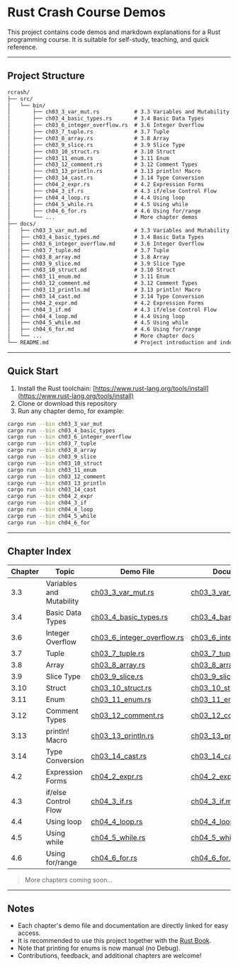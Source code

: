 # Rust Crash Course Demos

This project contains code demos and markdown explanations for a Rust programming course. It is suitable for self-study, teaching, and quick reference.

---

## Project Structure

```markdown
rcrash/
├── src/
│   └── bin/
│       ├── ch03_3_var_mut.rs           # 3.3 Variables and Mutability
│       ├── ch03_4_basic_types.rs       # 3.4 Basic Data Types
│       ├── ch03_6_integer_overflow.rs  # 3.6 Integer Overflow
│       ├── ch03_7_tuple.rs             # 3.7 Tuple
│       ├── ch03_8_array.rs             # 3.8 Array
│       ├── ch03_9_slice.rs             # 3.9 Slice Type
│       ├── ch03_10_struct.rs           # 3.10 Struct
│       ├── ch03_11_enum.rs             # 3.11 Enum
│       ├── ch03_12_comment.rs          # 3.12 Comment Types
│       ├── ch03_13_println.rs          # 3.13 println! Macro
│       ├── ch03_14_cast.rs             # 3.14 Type Conversion
│       ├── ch04_2_expr.rs              # 4.2 Expression Forms
│       ├── ch04_3_if.rs                # 4.3 if/else Control Flow
│       ├── ch04_4_loop.rs              # 4.4 Using loop
│       ├── ch04_5_while.rs             # 4.5 Using while
│       ├── ch04_6_for.rs               # 4.6 Using for/range
│       └── ...                         # More chapter demos
├── docs/
│   ├── ch03_3_var_mut.md               # 3.3 Variables and Mutability
│   ├── ch03_4_basic_types.md           # 3.4 Basic Data Types
│   ├── ch03_6_integer_overflow.md      # 3.6 Integer Overflow
│   ├── ch03_7_tuple.md                 # 3.7 Tuple
│   ├── ch03_8_array.md                 # 3.8 Array
│   ├── ch03_9_slice.md                 # 3.9 Slice Type
│   ├── ch03_10_struct.md               # 3.10 Struct
│   ├── ch03_11_enum.md                 # 3.11 Enum
│   ├── ch03_12_comment.md              # 3.12 Comment Types
│   ├── ch03_13_println.md              # 3.13 println! Macro
│   ├── ch03_14_cast.md                 # 3.14 Type Conversion
│   ├── ch04_2_expr.md                  # 4.2 Expression Forms
│   ├── ch04_3_if.md                    # 4.3 if/else Control Flow
│   ├── ch04_4_loop.md                  # 4.4 Using loop
│   ├── ch04_5_while.md                 # 4.5 Using while
│   ├── ch04_6_for.md                   # 4.6 Using for/range
│   └── ...                             # More chapter docs
└── README.md                           # Project introduction and index
```

---

## Quick Start

1. Install the Rust toolchain: [https://www.rust-lang.org/tools/install](https://www.rust-lang.org/tools/install)
2. Clone or download this repository
3. Run any chapter demo, for example:

```bash
cargo run --bin ch03_3_var_mut
cargo run --bin ch03_4_basic_types
cargo run --bin ch03_6_integer_overflow
cargo run --bin ch03_7_tuple
cargo run --bin ch03_8_array
cargo run --bin ch03_9_slice
cargo run --bin ch03_10_struct
cargo run --bin ch03_11_enum
cargo run --bin ch03_12_comment
cargo run --bin ch03_13_println
cargo run --bin ch03_14_cast
cargo run --bin ch04_2_expr
cargo run --bin ch04_3_if
cargo run --bin ch04_4_loop
cargo run --bin ch04_5_while
cargo run --bin ch04_6_for
```

---

## Chapter Index

| Chapter | Topic                   | Demo File                                                        | Documentation                                                      |
|---------|-------------------------|-------------------------------------------------------------------|--------------------------------------------------------------------|
| 3.3     | Variables and Mutability| [ch03_3_var_mut.rs](src/bin/ch03_3_var_mut.rs)                   | [ch03_3_var_mut.md](docs/ch03_3_var_mut.md)                        |
| 3.4     | Basic Data Types        | [ch03_4_basic_types.rs](src/bin/ch03_4_basic_types.rs)           | [ch03_4_basic_types.md](docs/ch03_4_basic_types.md)                |
| 3.6     | Integer Overflow        | [ch03_6_integer_overflow.rs](src/bin/ch03_6_integer_overflow.rs) | [ch03_6_integer_overflow.md](docs/ch03_6_integer_overflow.md)      |
| 3.7     | Tuple                   | [ch03_7_tuple.rs](src/bin/ch03_7_tuple.rs)                       | [ch03_7_tuple.md](docs/ch03_7_tuple.md)                            |
| 3.8     | Array                   | [ch03_8_array.rs](src/bin/ch03_8_array.rs)                       | [ch03_8_array.md](docs/ch03_8_array.md)                            |
| 3.9     | Slice Type              | [ch03_9_slice.rs](src/bin/ch03_9_slice.rs)                       | [ch03_9_slice.md](docs/ch03_9_slice.md)                            |
| 3.10    | Struct                  | [ch03_10_struct.rs](src/bin/ch03_10_struct.rs)                   | [ch03_10_struct.md](docs/ch03_10_struct.md)                        |
| 3.11    | Enum                    | [ch03_11_enum.rs](src/bin/ch03_11_enum.rs)                       | [ch03_11_enum.md](docs/ch03_11_enum.md)                            |
| 3.12    | Comment Types           | [ch03_12_comment.rs](src/bin/ch03_12_comment.rs)                 | [ch03_12_comment.md](docs/ch03_12_comment.md)                      |
| 3.13    | println! Macro          | [ch03_13_println.rs](src/bin/ch03_13_println.rs)                 | [ch03_13_println.md](docs/ch03_13_println.md)                      |
| 3.14    | Type Conversion         | [ch03_14_cast.rs](src/bin/ch03_14_cast.rs)                       | [ch03_14_cast.md](docs/ch03_14_cast.md)                            |
| 4.2     | Expression Forms        | [ch04_2_expr.rs](src/bin/ch04_2_expr.rs)                         | [ch04_2_expr.md](docs/ch04_2_expr.md)                              |
| 4.3     | if/else Control Flow    | [ch04_3_if.rs](src/bin/ch04_3_if.rs)                             | [ch04_3_if.md](docs/ch04_3_if.md)                                  |
| 4.4     | Using loop              | [ch04_4_loop.rs](src/bin/ch04_4_loop.rs)                         | [ch04_4_loop.md](docs/ch04_4_loop.md)                              |
| 4.5     | Using while             | [ch04_5_while.rs](src/bin/ch04_5_while.rs)                       | [ch04_5_while.md](docs/ch04_5_while.md)                            |
| 4.6     | Using for/range         | [ch04_6_for.rs](src/bin/ch04_6_for.rs)                           | [ch04_6_for.md](docs/ch04_6_for.md)                                |

> More chapters coming soon...

---

## Notes

- Each chapter's demo file and documentation are directly linked for easy access.
- It is recommended to use this project together with the [Rust Book](https://doc.rust-lang.org/book/).
- Note that printing for enums is now manual (no Debug).
- Contributions, feedback, and additional chapters are welcome!
